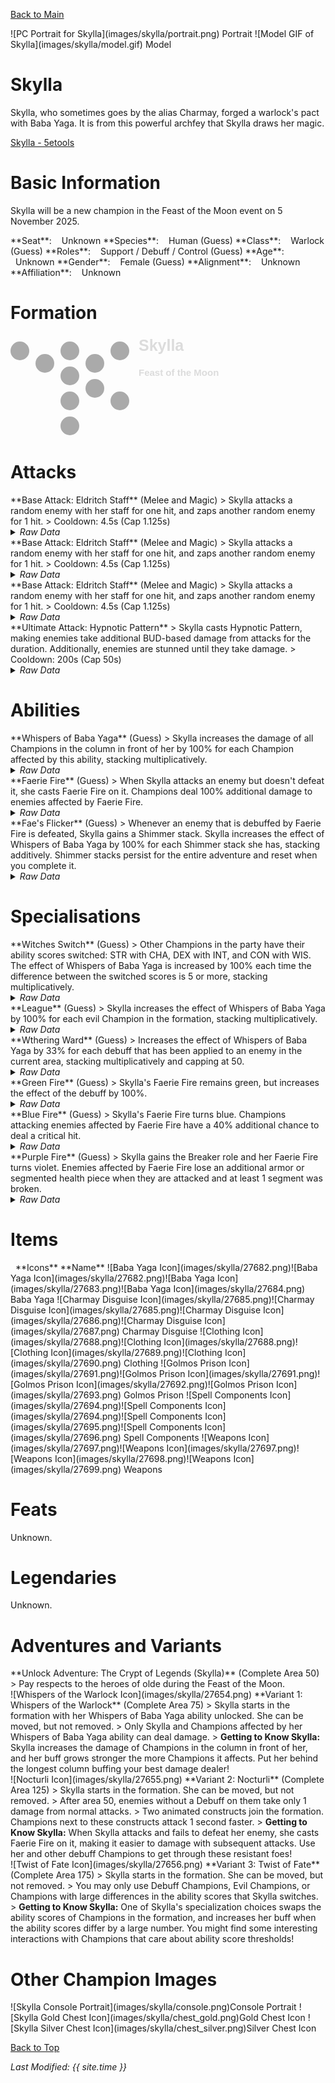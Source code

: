 [Back to Main](index.md)

<span class="championPortraitsRow">
    <span class="championPortraitsColumn">
        <span class="championPortraitsImage">
            ![PC Portrait for Skylla](images/skylla/portrait.png)
        </span>
        <span>
            Portrait
        </span>
    </span>
    <span class="championPortraitsColumn">
        <span class="championPortraitsImage">
            ![Model GIF of Skylla](images/skylla/model.gif)
        </span>
        <span>
            Model
        </span>
    </span>
</span>

# Skylla

Skylla, who sometimes goes by the alias Charmay, forged a warlock's pact with Baba Yaga. It is from this powerful archfey that Skylla draws her magic.

[Skylla - 5etools](https://5e.tools/bestiary/skylla-wbtw.html)

# Basic Information

Skylla will be a new champion in the Feast of the Moon event on 5 November 2025.

<span class="champStatsTableColumn">
    <span class="champStatsTableRow">
        <span class="champStatsTableInfoHeader">
            <span style="margin-right:4px;">**Seat**:</span>
        </span>
        <span class="champStatsTableInfoSmall">
            <span style="margin-left:8px;">Unknown</span>
        </span>
    </span>
    <span class="champStatsTableRow">
        <span class="champStatsTableInfoHeader">
            <span style="margin-right:4px;">**Species**:</span>
        </span>
        <span class="champStatsTableInfoSmall">
            <span style="margin-left:8px;">Human (Guess)</span>
        </span>
    </span>
    <span class="champStatsTableRow">
        <span class="champStatsTableInfoHeader">
            <span style="margin-right:4px;">**Class**:</span>
        </span>
        <span class="champStatsTableInfoSmall">
            <span style="margin-left:8px;">Warlock (Guess)</span>
        </span>
    </span>
    <span class="champStatsTableRow">
        <span class="champStatsTableInfoHeader">
            <span style="margin-right:4px;">**Roles**:</span>
        </span>
        <span class="champStatsTableInfoSmall">
            <span style="margin-left:8px;">Support / Debuff / Control (Guess)</span>
        </span>
    </span>
    <span class="champStatsTableRow">
        <span class="champStatsTableInfoHeader">
            <span style="margin-right:4px;">**Age**:</span>
        </span>
        <span class="champStatsTableInfoSmall">
            <span style="margin-left:8px;">Unknown</span>
        </span>
    </span>
    <span class="champStatsTableRow">
        <span class="champStatsTableInfoHeader">
            <span style="margin-right:4px;">**Gender**:</span>
        </span>
        <span class="champStatsTableInfoSmall">
            <span style="margin-left:8px;">Female (Guess)</span>
        </span>
    </span>
    <span class="champStatsTableRow">
        <span class="champStatsTableInfoHeader">
            <span style="margin-right:4px;">**Alignment**:</span>
        </span>
        <span class="champStatsTableInfoSmall">
            <span style="margin-left:8px;">Unknown</span>
        </span>
    </span>
    <span class="champStatsTableRow">
        <span class="champStatsTableInfoHeader">
            <span style="margin-right:4px;">**Affiliation**:</span>
        </span>
        <span class="champStatsTableInfoSmall">
            <span style="margin-left:8px;">Unknown</span>
        </span>
    </span>
</span>

# Formation

<span class="formationBorder">
    <svg xmlns="http://www.w3.org/2000/svg" id="Skylla" fill="#aaa" data-formationName="Skylla" data-campaignName="Feast of the Moon" width="338" height="160"><circle cx="175" cy="25" r="15"/><circle cx="175" cy="105" r="15"/><circle cx="135" cy="45" r="15"/><circle cx="135" cy="85" r="15"/><circle cx="95" cy="25" r="15"/><circle cx="95" cy="65" r="15"/><circle cx="95" cy="105" r="15"/><circle cx="95" cy="145" r="15"/><circle cx="55" cy="45" r="15"/><circle cx="15" cy="25" r="15"/><text x="205" y="25" fill="#dcdcdc" font-size="25" font-family="Arial" font-weight="bold">Skylla</text><text x="205" y="65" fill="#dcdcdc" font-size="15" font-family="Arial" font-weight="bold">Feast of the Moon</text></svg>
</span>

# Attacks

<div markdown="1" class="abilityBorder"><div markdown="1" class="abilityBorderInner">
**Base Attack: Eldritch Staff** (Melee and Magic)
> Skylla attacks a random enemy with her staff for one hit, and zaps another random enemy for 1 hit.  
> Cooldown: 4.5s (Cap 1.125s)
<details><summary><em>Raw Data</em></summary>
<p>
<pre>
{
    "id": 904,
    "name": "Eldritch Staff",
    "description": "Skylla attacks a random enemy with her staff for one hit, and zaps another random enemy for 1 hit.",
    "long_description": "",
    "graphic_id": 0,
    "target": "random",
    "num_targets": 1,
    "aoe_radius": 0,
    "damage_modifier": 1,
    "cooldown": 4.5,
    "animations": [
        {
            "type": "melee_attack",
            "special_melee": "skylla",
            "target_offset": [
                -200,
                0
            ],
            "seq_chargeloop": 1,
            "attack_sounds": {
                "melee": 179,
                "ranged": 184
            },
            "particle_names": [
                "Particle_Skylla_FaerieFireGreen1",
                "Particle_Skylla_FaerieFireGreen2"
            ],
            "lightning_graphic_ids": [
                13484,
                13485,
                13486
            ],
            "projectile_id": 13483
        }
    ],
    "tags": [
        "melee",
        "ranged"
    ],
    "damage_types": [
        "melee",
        "magic"
    ]
}
</pre>
</p>
</details>
</div></div>

<div markdown="1" class="abilityBorder"><div markdown="1" class="abilityBorderInner">
**Base Attack: Eldritch Staff** (Melee and Magic)
> Skylla attacks a random enemy with her staff for one hit, and zaps another random enemy for 1 hit.  
> Cooldown: 4.5s (Cap 1.125s)
<details><summary><em>Raw Data</em></summary>
<p>
<pre>
{
    "id": 906,
    "name": "Eldritch Staff",
    "description": "Skylla attacks a random enemy with her staff for one hit, and zaps another random enemy for 1 hit.",
    "long_description": "",
    "graphic_id": 0,
    "target": "random",
    "num_targets": 1,
    "aoe_radius": 0,
    "damage_modifier": 1,
    "cooldown": 4.5,
    "animations": [
        {
            "type": "melee_attack",
            "special_melee": "skylla",
            "target_offset": [
                -200,
                0
            ],
            "seq_chargeloop": 1,
            "attack_sounds": {
                "melee": 179,
                "ranged": 184
            },
            "particle_names": [
                "Particle_Skylla_FaerieFireBlue1",
                "Particle_Skylla_FaerieFireBlue2"
            ],
            "lightning_graphic_ids": [
                25593,
                25594,
                25595
            ],
            "projectile_id": 25592
        }
    ],
    "tags": [
        "melee",
        "ranged"
    ],
    "damage_types": [
        "melee",
        "magic"
    ]
}
</pre>
</p>
</details>
</div></div>

<div markdown="1" class="abilityBorder"><div markdown="1" class="abilityBorderInner">
**Base Attack: Eldritch Staff** (Melee and Magic)
> Skylla attacks a random enemy with her staff for one hit, and zaps another random enemy for 1 hit.  
> Cooldown: 4.5s (Cap 1.125s)
<details><summary><em>Raw Data</em></summary>
<p>
<pre>
{
    "id": 907,
    "name": "Eldritch Staff",
    "description": "Skylla attacks a random enemy with her staff for one hit, and zaps another random enemy for 1 hit.",
    "long_description": "",
    "graphic_id": 0,
    "target": "random",
    "num_targets": 1,
    "aoe_radius": 0,
    "damage_modifier": 1,
    "cooldown": 4.5,
    "animations": [
        {
            "type": "melee_attack",
            "special_melee": "skylla",
            "target_offset": [
                -200,
                0
            ],
            "seq_chargeloop": 1,
            "attack_sounds": {
                "melee": 179,
                "ranged": 184
            },
            "particle_names": [
                "Particle_Skylla_FaerieFirePurple1",
                "Particle_Skylla_FaerieFirePurple2"
            ],
            "lightning_graphic_ids": [
                27709,
                27710,
                27711
            ],
            "projectile_id": 27708
        }
    ],
    "tags": [
        "melee",
        "ranged"
    ],
    "damage_types": [
        "melee",
        "magic"
    ]
}
</pre>
</p>
</details>
</div></div>

<div markdown="1" class="abilityBorder"><div markdown="1" class="abilityBorderInner">
**Ultimate Attack: Hypnotic Pattern**
> Skylla casts Hypnotic Pattern, making enemies take additional BUD-based damage from attacks for the duration. Additionally, enemies are stunned until they take damage.  
> Cooldown: 200s (Cap 50s)
<details><summary><em>Raw Data</em></summary>
<p>
<pre>
{
    "id": 908,
    "name": "Hypnotic Pattern",
    "description": "Skylla casts Hypnotic Pattern, making enemies take more damage from attacks and briefly stunning them.",
    "long_description": "Skylla casts Hypnotic Pattern, making enemies take additional BUD-based damage from attacks for the duration. Additionally, enemies are stunned until they take damage.",
    "graphic_id": 27680,
    "target": "none",
    "num_targets": 1,
    "aoe_radius": 0,
    "damage_modifier": 0.03,
    "cooldown": 200,
    "animations": [
        {
            "type": "ultimate_attack",
            "ultimate": "skylla",
            "animation_sequence_name": "ultimate"
        }
    ],
    "tags": [
        "magic",
        "ultimate"
    ],
    "damage_types": [
        "magic"
    ]
}
</pre>
</p>
</details>
</div></div>

# Abilities

<div markdown="1" class="abilityBorder"><div markdown="1" class="abilityBorderInner">
**Whispers of Baba Yaga** (Guess)
> Skylla increases the damage of all Champions in the column in front of her by 100% for each Champion affected by this ability, stacking multiplicatively.
<details><summary><em>Raw Data</em></summary>
<p>
<pre>
{
    "id": 2474,
    "flavour_text": "",
    "description": {
        "desc": "Skylla increases the damage of all Champions in the column in front of her by $(amount)% for each Champion affected by this ability, stacking multiplicatively."
    },
    "effect_keys": [
        {
            "effect_string": "pre_stack,100"
        },
        {
            "effect_string": "hero_dps_multiplier_mult,100",
            "amount_expr": "upgrade_amount(17845,0)",
            "off_when_benched": true,
            "stacks_multiply": true,
            "amount_func": "mult",
            "stack_func": "per_hero_attribute",
            "per_hero_expr": "HasEffectByID(2474) && hero_id != 169",
            "targets": [
                "next_col"
            ],
            "amount_updated_listeners": [
                "slot_changed"
            ],
            "show_bonus": true,
            "use_computed_amount_for_description": true
        }
    ],
    "requirements": "",
    "graphic_id": 27665,
    "large_graphic_id": 27670,
    "properties": {
        "is_formation_ability": true,
        "owner_use_outgoing_description": true,
        "indexed_effect_properties": true,
        "per_effect_index_bonuses": true,
        "default_bonus_index": 1
    }
}
</pre>
</p>
</details>
</div></div>

<div markdown="1" class="abilityBorder"><div markdown="1" class="abilityBorderInner">
**Faerie Fire** (Guess)
> When Skylla attacks an enemy but doesn't defeat it, she casts Faerie Fire on it. Champions deal 100% additional damage to enemies affected by Faerie Fire.
<details><summary><em>Raw Data</em></summary>
<p>
<pre>
{
    "id": 2475,
    "flavour_text": "",
    "description": {
        "desc": "When Skylla attacks an enemy but doesn't defeat it, she casts Faerie Fire on it. Champions deal $amount% additional damage to enemies affected by Faerie Fire."
    },
    "effect_keys": [
        {
            "effect_string": "skylla_faerie_fire_handler,100",
            "off_when_benched": true,
            "faerie_fire_effect_key": "skylla_faerie_fire",
            "debuffing_attack_ids": [
                904,
                906,
                907
            ],
            "debuff_effects": [
                {
                    "effect_string": "increase_monster_damage,100",
                    "use_collection_source": true
                },
                {
                    "effect_string": "skylla_faerie_fire",
                    "force_is_debuff": false
                }
            ],
            "particle_names": [
                "Particle_Skylla_FaerieFireGreen1",
                "Particle_Skylla_FaerieFireGreen2"
            ],
            "tint_color": 0
        },
        {
            "effect_string": "expression_on_trigger,monster_killed_with_effect_key",
            "trigger_params": [
                "skylla_faerie_fire"
            ],
            "per_trigger_expr": "AppendToSaveStat(`skylla_enemies_affected_by_faerie_fire`, false, trigger_count)",
            "off_when_benched": true
        }
    ],
    "requirements": "",
    "graphic_id": 27668,
    "large_graphic_id": 27663,
    "properties": {
        "is_formation_ability": true,
        "owner_use_outgoing_description": true,
        "retain_on_slot_changed": true
    }
}
</pre>
</p>
</details>
</div></div>

<div markdown="1" class="abilityBorder"><div markdown="1" class="abilityBorderInner">
**Fae's Flicker** (Guess)
> Whenever an enemy that is debuffed by Faerie Fire is defeated, Skylla gains a Shimmer stack. Skylla increases the effect of Whispers of Baba Yaga by 100% for each Shimmer stack she has, stacking additively. Shimmer stacks persist for the entire adventure and reset when you complete it.
<details><summary><em>Raw Data</em></summary>
<p>
<pre>
{
    "id": 2476,
    "flavour_text": "",
    "description": {
        "desc": "Whenever an enemy that is debuffed by Faerie Fire is defeated, Skylla gains a Shimmer stack. Skylla increases the effect of Whispers of Baba Yaga by $(not_buffed amount)% for each Shimmer stack she has, stacking additively. Shimmer stacks persist for the entire adventure and reset when you complete it."
    },
    "effect_keys": [
        {
            "effect_string": "buff_upgrade,100,17845,1",
            "off_when_benched": true,
            "stacks_on_trigger": "monster_killed_with_effect_key,skylla_faerie_fire",
            "stacks_multiply": false,
            "stack_title": "Shimmer Stacks",
            "show_bonus": true
        },
        {
            "effect_string": "stacks_data_binder_safe",
            "index": 0,
            "stat_name": "skylla_shimmer_stacks",
            "is_instanced_stat": true,
            "use_stat_defs": true
        }
    ],
    "requirements": "",
    "graphic_id": 27669,
    "large_graphic_id": 27664,
    "properties": {
        "is_formation_ability": true,
        "owner_use_outgoing_description": true,
        "indexed_effect_properties": true,
        "per_effect_index_bonuses": true,
        "default_bonus_index": 0
    }
}
</pre>
</p>
</details>
</div></div>

# Specialisations

<div markdown="1" class="abilityBorder"><div markdown="1" class="abilityBorderInner">
**Witches Switch** (Guess)
> Other Champions in the party have their ability scores switched: STR with CHA, DEX with INT, and CON with WIS. The effect of Whispers of Baba Yaga is increased by 100% each time the difference between the switched scores is 5 or more, stacking multiplicatively.
<details><summary><em>Raw Data</em></summary>
<p>
<pre>
{
    "id": 2477,
    "flavour_text": "",
    "description": {
        "desc": "Other Champions in the party have their ability scores switched: STR with CHA, DEX with INT, and CON with WIS. The effect of Whispers of Baba Yaga is increased by 100% each time the difference between the switched scores is 5 or more, stacking multiplicatively."
    },
    "effect_keys": [
        {
            "effect_string": "skylla_witch_switch_handler",
            "off_when_benched": true
        },
        {
            "effect_string": "buff_upgrade,100,17845,1",
            "off_when_benched": true,
            "amount_func": "mult",
            "stack_func": "per_hero_attribute",
            "per_hero_expr": "as_int(hero_id != 169) * (as_int(abs(GetStat(`str`) - GetStat(`cha`)) > 4) + as_int(abs(GetStat(`dex`) - GetStat(`int`)) > 4) + as_int(abs(GetStat(`con`) - GetStat(`wis`)) > 4))",
            "stacks_multiply": true,
            "show_bonus": true,
            "amount_updated_listeners": [
                "slot_changed"
            ]
        }
    ],
    "requirements": "",
    "graphic_id": 27678,
    "large_graphic_id": 27678,
    "properties": {
        "is_formation_ability": true,
        "owner_use_outgoing_description": true,
        "retain_on_slot_changed": true,
        "indexed_effect_properties": true,
        "per_effect_index_bonuses": true,
        "spec_option_post_apply_info": "Potential Stacks: $num_stacks___2",
        "default_bonus_index": 1
    }
}
</pre>
</p>
</details>
</div></div>

<div markdown="1" class="abilityBorder"><div markdown="1" class="abilityBorderInner">
**League** (Guess)
> Skylla increases the effect of Whispers of Baba Yaga by 100% for each evil Champion in the formation, stacking multiplicatively.
<details><summary><em>Raw Data</em></summary>
<p>
<pre>
{
    "id": 2478,
    "flavour_text": "",
    "description": {
        "desc": "Skylla increases the effect of Whispers of Baba Yaga by $(not_buffed amount)% for each evil Champion in the formation, stacking multiplicatively."
    },
    "effect_keys": [
        {
            "effect_string": "buff_upgrade,100,17845",
            "off_when_benched": true,
            "amount_func": "mult",
            "stack_func": "per_hero_attribute",
            "per_hero_expr": "HasTag(`evil`)",
            "amount_updated_listeners": [
                "hero_tags_changed",
                "slot_changed"
            ],
            "show_bonus": true
        }
    ],
    "requirements": "",
    "graphic_id": 27676,
    "large_graphic_id": 27676,
    "properties": {
        "is_formation_ability": true,
        "owner_use_outgoing_description": true,
        "indexed_effect_properties": true,
        "per_effect_index_bonuses": true,
        "default_bonus_index": 0,
        "spec_option_post_apply_info": "Evil Champions: $num_stacks"
    }
}
</pre>
</p>
</details>
</div></div>

<div markdown="1" class="abilityBorder"><div markdown="1" class="abilityBorderInner">
**Wthering Ward** (Guess)
> Increases the effect of Whispers of Baba Yaga by 33% for each debuff that has been applied to an enemy in the current area, stacking multiplicatively and capping at 50.
<details><summary><em>Raw Data</em></summary>
<p>
<pre>
{
    "id": 2479,
    "flavour_text": "",
    "description": {
        "desc": "Increases the effect of Whispers of Baba Yaga by $(not_buffed amount)% for each debuff that has been applied to an enemy in the current area, stacking multiplicatively and capping at $max_stacks."
    },
    "effect_keys": [
        {
            "effect_string": "buff_upgrade,33,17845,1",
            "off_when_benched": true,
            "stacks_on_trigger": "debuff_applied",
            "more_triggers": [
                {
                    "trigger": "area_changed",
                    "action": {
                        "type": "reset"
                    }
                }
            ],
            "stacks_multiply": true,
            "max_stacks": 50,
            "show_bonus": true
        }
    ],
    "requirements": "",
    "graphic_id": 27679,
    "large_graphic_id": 27679,
    "properties": {
        "is_formation_ability": true,
        "owner_use_outgoing_description": true
    }
}
</pre>
</p>
</details>
</div></div>

<div markdown="1" class="abilityBorder"><div markdown="1" class="abilityBorderInner">
**Green Fire** (Guess)
> Skylla's Faerie Fire remains green, but increases the effect of the debuff by 100%.
<details><summary><em>Raw Data</em></summary>
<p>
<pre>
{
    "id": 2480,
    "flavour_text": "",
    "description": {
        "desc": "Skylla's Faerie Fire remains green, but increases the effect of the debuff by $amount%."
    },
    "effect_keys": [
        {
            "effect_string": "buff_upgrade,100,17846",
            "off_when_benched": true
        }
    ],
    "requirements": "",
    "graphic_id": 27675,
    "large_graphic_id": 27675,
    "properties": {
        "is_formation_ability": true,
        "owner_use_outgoing_description": true
    }
}
</pre>
</p>
</details>
</div></div>

<div markdown="1" class="abilityBorder"><div markdown="1" class="abilityBorderInner">
**Blue Fire** (Guess)
> Skylla's Faerie Fire turns blue. Champions attacking enemies affected by Faerie Fire have a 40% additional chance to deal a critical hit.
<details><summary><em>Raw Data</em></summary>
<p>
<pre>
{
    "id": 2481,
    "flavour_text": "",
    "description": {
        "desc": "Skylla's Faerie Fire turns blue. Champions attacking enemies affected by Faerie Fire have a $crit_hit_chance_desc% additional chance to deal a critical hit."
    },
    "effect_keys": [
        {
            "effect_string": "change_base_attack,906",
            "crit_hit_chance_desc": 40
        },
        {
            "effect_string": "change_upgrade_data,17846",
            "data": {
                "particle_names": [
                    "Particle_Skylla_FaerieFireBlue1",
                    "Particle_Skylla_FaerieFireBlue2"
                ],
                "tint_color": 1,
                "debuff_effects": [
                    {
                        "effect_string": "increase_monster_damage,100",
                        "use_collection_source": true
                    },
                    {
                        "effect_string": "skylla_faerie_fire",
                        "force_is_debuff": false
                    },
                    {
                        "effect_string": "buff_incoming_crit_chance_add,40",
                        "force_is_debuff": false
                    }
                ]
            }
        }
    ],
    "requirements": "",
    "graphic_id": 27674,
    "large_graphic_id": 27674,
    "properties": {
        "is_formation_ability": true,
        "owner_use_outgoing_description": true,
        "indexed_effect_properties": true,
        "per_effect_index_bonuses": true,
        "default_bonus_index": 0
    }
}
</pre>
</p>
</details>
</div></div>

<div markdown="1" class="abilityBorder"><div markdown="1" class="abilityBorderInner">
**Purple Fire** (Guess)
> Skylla gains the Breaker role and her Faerie Fire turns violet. Enemies affected by Faerie Fire lose an additional armor or segmented health piece when they are attacked and at least 1 segment was broken.
<details><summary><em>Raw Data</em></summary>
<p>
<pre>
{
    "id": 2482,
    "flavour_text": "",
    "description": {
        "desc": "Skylla gains the Breaker role and her Faerie Fire turns violet. Enemies affected by Faerie Fire lose an additional armor or segmented health piece when they are attacked and at least 1 segment was broken."
    },
    "effect_keys": [
        {
            "effect_string": "change_base_attack,907"
        },
        {
            "effect_string": "change_upgrade_data,17846",
            "data": {
                "particle_names": [
                    "Particle_Skylla_FaerieFirePurple1",
                    "Particle_Skylla_FaerieFirePurple2"
                ],
                "tint_color": 2,
                "debuff_effects": [
                    {
                        "effect_string": "increase_monster_damage,100",
                        "use_collection_source": true
                    },
                    {
                        "effect_string": "skylla_faerie_fire",
                        "force_is_debuff": false
                    },
                    {
                        "effect_string": "increase_damage_on_armor_and_hits,1",
                        "force_is_debuff": false
                    }
                ]
            }
        },
        {
            "effect_string": "add_hero_tags,0,breaking"
        }
    ],
    "requirements": "",
    "graphic_id": 27677,
    "large_graphic_id": 27677,
    "properties": {
        "is_formation_ability": true,
        "owner_use_outgoing_description": true,
        "indexed_effect_properties": true,
        "per_effect_index_bonuses": true,
        "default_bonus_index": 0
    }
}
</pre>
</p>
</details>
</div></div>

# Items

<span class="itemTableColumn">
    <span class="itemTableRowHeader">
        <span class="itemTableIcon" style="justify-content:flex-start">
            <span style="margin-left:8px;">**Icons**</span>
        </span>
        <span class="itemTableNameSmall">
            **Name**
        </span>
    </span>
    <span class="itemTableRow">
        <span class="itemTableIcon">
            <span class="itemTableIcon1">![Baba Yaga Icon](images/skylla/27682.png)</span><span class="itemTableIcon2">![Baba Yaga Icon](images/skylla/27682.png)</span><span class="itemTableIcon3">![Baba Yaga Icon](images/skylla/27683.png)</span><span class="itemTableIcon4">![Baba Yaga Icon](images/skylla/27684.png)</span>
        </span>
        <span class="itemTableNameSmall">
            Baba Yaga
        </span>
    </span>
    <span class="itemTableRow">
        <span class="itemTableIcon">
            <span class="itemTableIcon1">![Charmay Disguise Icon](images/skylla/27685.png)</span><span class="itemTableIcon2">![Charmay Disguise Icon](images/skylla/27685.png)</span><span class="itemTableIcon3">![Charmay Disguise Icon](images/skylla/27686.png)</span><span class="itemTableIcon4">![Charmay Disguise Icon](images/skylla/27687.png)</span>
        </span>
        <span class="itemTableNameSmall">
            Charmay Disguise
        </span>
    </span>
    <span class="itemTableRow">
        <span class="itemTableIcon">
            <span class="itemTableIcon1">![Clothing Icon](images/skylla/27688.png)</span><span class="itemTableIcon2">![Clothing Icon](images/skylla/27688.png)</span><span class="itemTableIcon3">![Clothing Icon](images/skylla/27689.png)</span><span class="itemTableIcon4">![Clothing Icon](images/skylla/27690.png)</span>
        </span>
        <span class="itemTableNameSmall">
            Clothing
        </span>
    </span>
    <span class="itemTableRow">
        <span class="itemTableIcon">
            <span class="itemTableIcon1">![Golmos Prison Icon](images/skylla/27691.png)</span><span class="itemTableIcon2">![Golmos Prison Icon](images/skylla/27691.png)</span><span class="itemTableIcon3">![Golmos Prison Icon](images/skylla/27692.png)</span><span class="itemTableIcon4">![Golmos Prison Icon](images/skylla/27693.png)</span>
        </span>
        <span class="itemTableNameSmall">
            Golmos Prison
        </span>
    </span>
    <span class="itemTableRow">
        <span class="itemTableIcon">
            <span class="itemTableIcon1">![Spell Components Icon](images/skylla/27694.png)</span><span class="itemTableIcon2">![Spell Components Icon](images/skylla/27694.png)</span><span class="itemTableIcon3">![Spell Components Icon](images/skylla/27695.png)</span><span class="itemTableIcon4">![Spell Components Icon](images/skylla/27696.png)</span>
        </span>
        <span class="itemTableNameSmall">
            Spell Components
        </span>
    </span>
    <span class="itemTableRow">
        <span class="itemTableIcon">
            <span class="itemTableIcon1">![Weapons Icon](images/skylla/27697.png)</span><span class="itemTableIcon2">![Weapons Icon](images/skylla/27697.png)</span><span class="itemTableIcon3">![Weapons Icon](images/skylla/27698.png)</span><span class="itemTableIcon4">![Weapons Icon](images/skylla/27699.png)</span>
        </span>
        <span class="itemTableNameSmall">
            Weapons
        </span>
    </span>
</span>

# Feats

Unknown.

# Legendaries

Unknown.

# Adventures and Variants

<div markdown="1" class="abilityBorder"><div markdown="1" class="abilityBorderInner">
**Unlock Adventure: The Crypt of Legends (Skylla)** (Complete Area 50)
> Pay respects to the heroes of olde during the Feast of the Moon.
</div></div>
<div markdown="1" class="abilityBorder"><div markdown="1" class="abilityBorderInner">
![Whispers of the Warlock Icon](images/skylla/27654.png) **Variant 1: Whispers of the Warlock** (Complete Area 75)
> Skylla starts in the formation with her Whispers of Baba Yaga ability unlocked. She can be moved, but not removed.  
> Only Skylla and Champions affected by her Whispers of Baba Yaga ability can deal damage.  
> <b>Getting to Know Skylla:</b> Skylla increases the damage of Champions in the column in front of her, and her buff grows stronger the more Champions it affects. Put her behind the longest column buffing your best damage dealer!
</div></div>
<div markdown="1" class="abilityBorder"><div markdown="1" class="abilityBorderInner">
![Nocturli Icon](images/skylla/27655.png) **Variant 2: Nocturli** (Complete Area 125)
> Skylla starts in the formation. She can be moved, but not removed.  
> After area 50, enemies without a Debuff on them take only 1 damage from normal attacks.  
> Two animated constructs join the formation. Champions next to these constructs attack 1 second faster.  
> <b>Getting to Know Skylla:</b> When Skylla attacks and fails to defeat her enemy, she casts Faerie Fire on it, making it easier to damage with subsequent attacks. Use her and other debuff Champions to get through these resistant foes!
</div></div>
<div markdown="1" class="abilityBorder"><div markdown="1" class="abilityBorderInner">
![Twist of Fate Icon](images/skylla/27656.png) **Variant 3: Twist of Fate** (Complete Area 175)
> Skylla starts in the formation. She can be moved, but not removed.  
> You may only use Debuff Champions, Evil Champions, or Champions with large differences in the ability scores that Skylla switches.  
> <b>Getting to Know Skylla:</b> One of Skylla's specialization choices swaps the ability scores of Champions in the formation, and increases her buff when the ability scores differ by a  large number. You might find some interesting interactions with Champions that care about ability score thresholds!
</div></div>

# Other Champion Images

<span class="championImagesColumn">
    <span class="championImagesRow">
        <span class="championImagesPortrait">
            ![Skylla Console Portrait](images/skylla/console.png)Console Portrait
        </span>
    </span>
    <span class="championImagesRow">
        <span class="championImagesChests">
            ![Skylla Gold Chest Icon](images/skylla/chest_gold.png)Gold Chest Icon
        </span>
        <span class="championImagesChests">
            ![Skylla Silver Chest Icon](images/skylla/chest_silver.png)Silver Chest Icon
        </span>
    </span>
</span>

[Back to Top](#top)

*Last Modified: {{ site.time }}*